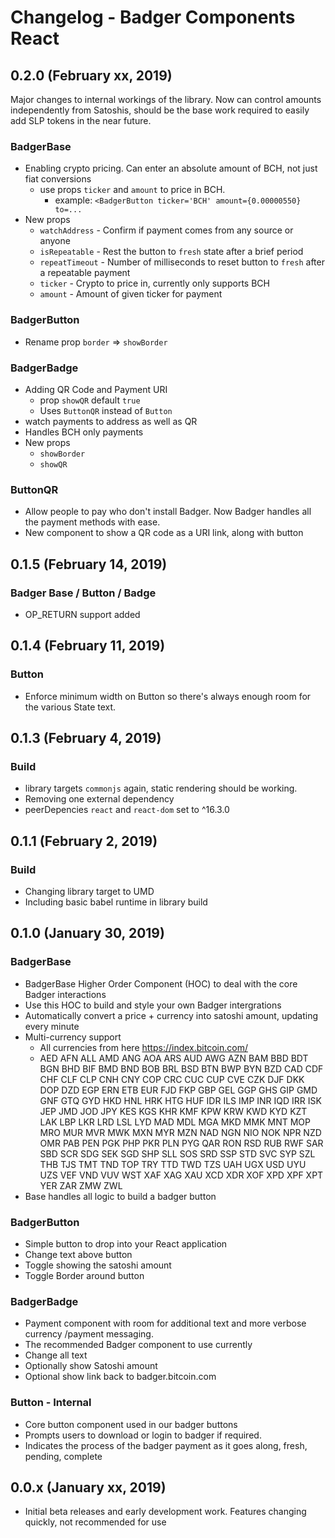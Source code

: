 # Changelog - Badger Components React

## 0.2.0 (February xx, 2019)

Major changes to internal workings of the library.  Now can control amounts independently from Satoshis, should be the base work required to easily add SLP tokens in the near future.

### BadgerBase

* Enabling crypto pricing.  Can enter an absolute amount of BCH, not just fiat conversions
  * use props `ticker` and `amount` to price in BCH.
    * example: `<BadgerButton ticker='BCH' amount={0.00000550} to=...`
* New props
  * `watchAddress` - Confirm if payment comes from any source or anyone
  * `isRepeatable` - Rest the button to `fresh` state after a brief period
  * `repeatTimeout` - Number of milliseconds to reset button to `fresh` after a repeatable payment
  * `ticker` - Crypto to price in, currently only supports BCH
  * `amount` - Amount of given ticker for payment

### BadgerButton

* Rename prop `border` => `showBorder`

### BadgerBadge

* Adding QR Code and Payment URI
  * prop `showQR` default `true`
  * Uses `ButtonQR` instead of `Button`
* watch payments to address as well as QR
* Handles BCH only payments
* New props
  * `showBorder`
  * `showQR`

### ButtonQR

* Allow people to pay who don't install Badger.  Now Badger handles  all the payment methods with ease.
* New component to show a QR code as a URI link, along with button

## 0.1.5 (February 14, 2019)

### Badger Base / Button / Badge

* OP_RETURN support added

## 0.1.4 (February 11, 2019)

### Button

* Enforce minimum width on Button so there's always enough room for the various State text.

## 0.1.3 (February 4, 2019)

### Build

* library targets `commonjs` again, static rendering should be working.
* Removing  one external dependency
* peerDepencies `react` and `react-dom` set to ^16.3.0

## 0.1.1 (February 2, 2019)

### Build

* Changing library target to UMD
* Including basic babel runtime in library build

## 0.1.0 (January 30, 2019)

### BadgerBase

* BadgerBase Higher Order Component (HOC) to deal with the core Badger interactions
* Use this HOC to build and style your own Badger intergrations
* Automatically convert a price + currency into satoshi amount, updating every minute
* Multi-currency support
  * All currencies from here https://index.bitcoin.com/
  * AED AFN ALL AMD ANG AOA ARS AUD AWG AZN BAM BBD BDT BGN BHD BIF BMD BND BOB BRL BSD BTN BWP BYN BZD CAD CDF CHF CLF CLP CNH CNY COP CRC CUC CUP CVE CZK DJF DKK DOP DZD EGP ERN ETB EUR FJD FKP GBP GEL GGP GHS GIP GMD GNF GTQ GYD HKD HNL HRK HTG HUF IDR ILS IMP INR IQD IRR ISK JEP JMD JOD JPY KES KGS KHR KMF KPW KRW KWD KYD KZT LAK LBP LKR LRD LSL LYD MAD MDL MGA MKD MMK MNT MOP MRO MUR MVR MWK MXN MYR MZN NAD NGN NIO NOK NPR NZD OMR PAB PEN PGK PHP PKR PLN PYG QAR RON RSD RUB RWF SAR SBD SCR SDG SEK SGD SHP SLL SOS SRD SSP STD SVC SYP SZL THB TJS TMT TND TOP TRY TTD TWD TZS UAH UGX USD UYU UZS VEF VND VUV WST XAF XAG XAU XCD XDR XOF XPD XPF XPT YER ZAR ZMW ZWL 
* Base handles all logic to build a badger button
  
### BadgerButton

* Simple button to drop into your React application
* Change text above button
* Toggle showing the satoshi amount
* Toggle Border around button
  
### BadgerBadge

* Payment component with room for additional text and more verbose currency /payment messaging.
* The recommended Badger component to use currently
* Change all text
* Optionally show Satoshi amount
* Optional show link back to badger.bitcoin.com

### Button - Internal

* Core button component used in our badger buttons
* Prompts users to download or login to badger if required.
* Indicates the process of the badger payment as it goes along, fresh, pending, complete

## 0.0.x (January xx, 2019)

* Initial beta releases and early development work.  Features changing quickly, not recommended for use